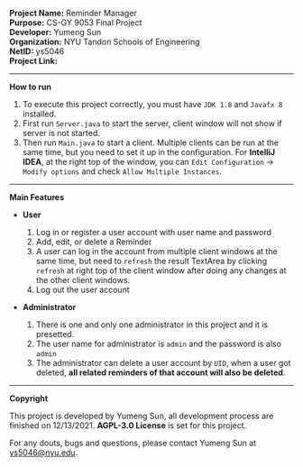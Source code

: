 **Project Name:** Reminder Manager  
**Purpose:** CS-GY 9053 Final Project  
**Developer:** Yumeng Sun  
**Organization:** NYU Tandon Schools of Engineering  
**NetID:** ys5046  
**Project Link:**  

----------------------------------------------------------------
**How to run**  
1. To execute this project correctly, you must have `JDK 1.8` and `Javafx 8` installed.  
2. First run `Server.java` to start the server, client window will not show if server is not started.  
3. Then run `Main.java` to start a client. Multiple clients can be run at the same time, but you need to set it up in the configuration. For **IntelliJ IDEA**, at the right top of the window, you can `Edit Configuration` -> `Modify options` and check `Allow Multiple Instances`.  

----------------------------------------------------------------
**Main Features**  
- __User__
    1. Log in or register a user account with user name and password
    2. Add, edit, or delete a Reminder
    3. A user can log in the account from multiple client windows at the same time, but need to `refresh` the result TextArea by clicking `refresh` at right top of the client window after doing any changes at the other client windows.
    4. Log out the user account
    
- __Administrator__
    1. There is one and only one administrator in this project and it is presetted. 
    2. The user name for administrator is `admin` and the password is also `admin`  
    3. The administrator can delete a user account by `UID`, when a user got deleted, **all related reminders of that account will also be deleted**.  

----------------------------------------------------------------
**Copyright**

This project is developed by Yumeng Sun, all development process are finished on 12/13/2021. **AGPL-3.0 License** is set for this project.  

For any douts, bugs and questions, please contact Yumeng Sun at ys5046@nyu.edu.  
